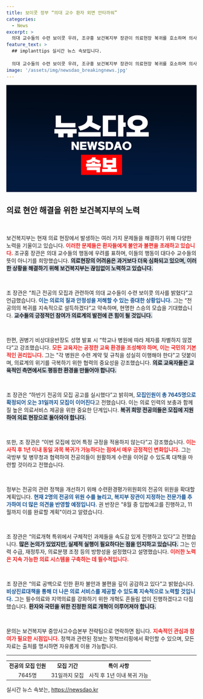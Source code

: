 ```yaml
---
title: 보이콧 정부 “의대 교수 환자 외면 안타까워”
categories:
  - News
excerpt: >
  의대 교수들의 수련 보이콧 우려, 조규홍 보건복지부 장관이 의료현장 복귀를 호소하며 의사들의 협조를 촉구했다. 정부는 전공의 수련환경 개선과 의료개혁에 속도를 내겠다고 밝혔다. 클릭하여 의료계 현황과 정부의 대책을 확인해보세요!
feature_text: >
  ## implanttips 실시간 뉴스 속보입니다.

  의대 교수들의 수련 보이콧 우려, 조규홍 보건복지부 장관이 의료현장 복귀를 호소하며 의사들의 협조를 촉구했다. 정부는 전공의 수련환경 개선과 의료개혁에 속도를 내겠다고 밝혔다. 클릭하여 의료계 현황과 정부의 대책을 확인해보세요!
image: '/assets/img/newsdao_breakingnews.jpg'
---
```


<p><img src="/assets/img/newsdao_breakingnews.jpg" alt="implanttips 속보" /></p>

<h2 data-ke-size="size26">의료 현안 해결을 위한 보건복지부의 노력</h2>

<p data-ke-size="size16">&nbsp;</p>

<p>보건복지부는 현재 의료 현장에서 발생하는 여러 가지 문제들을 해결하기 위해 다양한 노력을 기울이고 있습니다. <b><span style="color: #ee2323;">이러한 문제들은 환자들에게 불안과 불편을 초래하고 있습니다.</span></b> 조규홍 장관은 의대 교수들의 행동에 우려를 표하며, 이들의 행동이 대다수 교수들의 뜻이 아니기를 희망했습니다. <b><span style="background-color: #21538527;">의료현장의 어려움은 과거보다 더욱 심화되고 있으며, 이러한 상황을 해결하기 위해 보건복지부는 끊임없이 노력하고 있습니다.</span></b></p>

<p data-ke-size="size16">&nbsp;</p>

<p>조 장관은 “최근 전공의 모집과 관련하여 의대 교수들이 수련 보이콧 의사를 밝혔다”고 언급했습니다. <b><span style="color: #1a5490;">이는 의료의 질과 안정성을 저해할 수 있는 중대한 상황입니다.</span></b> 그는 “전공의의 복귀를 지속적으로 설득하겠다”고 약속하며, 현명한 스승의 모습을 기대했습니다. <b><span style="background-color: #21538527;">교수들의 긍정적인 참여가 의료계의 발전에 큰 힘이 될 것입니다.</span></b></p>

<p data-ke-size="size16">&nbsp;</p>

<p>한편, 권병기 비상대응반장도 성명 발표 시 “학교나 병원에 따라 제자를 차별하지 않겠다”고 강조했습니다. <b><span style="color: #ee2323;">모든 교육자는 공정한 교육 환경을 조성해야 하며, 이는 국민의 기본적인 권리입니다.</span></b> 그는 "각 병원은 수련 계약 및 규칙을 성실히 이행해야 한다"고 덧붙이며, 의료계의 위기를 극복하기 위한 협력의 중요성을 강조했습니다. <b><span style="background-color: #21538527;">의료 교육자들은 교육적인 측면에서도 평등한 환경을 만들어야 합니다.</span></b></p>

<p data-ke-size="size16">&nbsp;</p>

<p>조 장관은 “하반기 전공의 모집 공고를 실시했다”고 밝히며, <b><span style="color: #1a5490;">모집인원이 총 7645명으로 확정되어 오는 31일까지 모집이 이어진다</span></b>고 전했습니다. 이는 의료 인력의 보충과 함께 질 높은 의료서비스 제공을 위한 중요한 단계입니다. <b><span style="background-color: #21538527;">복귀 희망 전공의들은 모집에 지원하여 의료 현장으로 돌아와야 합니다.</span></b></p>

<p data-ke-size="size16">&nbsp;</p>

<p>또한, 조 장관은 “이번 모집에 있어 특정 규정을 적용하지 않는다”고 강조했습니다. <b><span style="color: #ee2323;">이는 사직 후 1년 이내 동일 과목 복귀가 가능하다는 점에서 매우 긍정적인 변화입니다.</span></b> 그는 국방부 및 병무청과 협력하여 전공의들이 원활하게 수련을 이어갈 수 있도록 대책을 마련할 것이라고 전했습니다.</p>

<p data-ke-size="size16">&nbsp;</p>

<p>정부는 전공의 관련 정책을 개선하기 위해 수련환경평가위원회의 전공의 위원을 확대할 계획입니다. <b><span style="color: #1a5490;">현재 2명의 전공의 위원 수를 늘리고, 복지부 장관이 지정하는 전문가를 추가하여 더 많은 의견을 반영할 예정입니다.</span></b> 권 반장은 "8월 중 입법예고를 진행하고, 11월까지 이를 완료할 계획"이라고 알렸습니다.</p>

<p data-ke-size="size16">&nbsp;</p>

<p>조 장관은 “의료개혁 특위에서 구체적인 과제들을 속도감 있게 진행하고 있다”고 전했습니다. <b><span style="background-color: #21538527;">많은 논의가 있었지만, 실제적 실행이 필요하다는 점을 인지하고 있습니다.</span></b> 그는 인력 수급, 재정투자, 의료분쟁 조정 등의 방향성을 설정했다고 설명했습니다. <b><span style="color: #ee2323;">이러한 노력은 지속 가능한 의료 시스템을 구축하는 데 필수적입니다.</span></b></p>

<p data-ke-size="size16">&nbsp;</p>

<p>조 장관은 “의료 공백으로 인한 환자 불안과 불편을 깊이 공감하고 있다”고 밝혔습니다. <b><span style="color: #1a5490;">비상진료대책을 통해 더 나은 의료 서비스를 제공할 수 있도록 지속적으로 노력할 것입니다.</span></b> 그는 필수의료와 지역의료를 강화하기 위한 개혁도 흔들림 없이 진행하겠다고 다짐했습니다. <b><span style="background-color: #21538527;">환자와 국민을 위한 진정한 의료 개혁이 이루어져야 합니다.</span></b></p>

<p data-ke-size="size16">&nbsp;</p>

<p>문의는 보건복지부 중앙사고수습본부 전략팀으로 연락하면 됩니다. <b><span style="color: #ee2323;">지속적인 관심과 참여가 필요한 시점입니다.</span></b> 정책과 관련된 정보는 정책브리핑에서 확인할 수 있으며, 모든 자료는 출처를 명시하면 자유롭게 이용 가능합니다.</p>

<hr>

<table style="width: 100%;">
  <tr>
    <td style="text-align: center; height: 17px;"><b>전공의 모집 인원</b></td>
    <td style="text-align: center; height: 17px;"><b>모집 기간</b></td>
    <td style="text-align: center; height: 17px;"><b>특이 사항</b></td>
  </tr>
  <tr>
    <td style="text-align: center; height: 17px;">7645명</td>
    <td style="text-align: center; height: 17px;">31일까지 모집</td>
    <td style="text-align: center; height: 17px;">사직 후 1년 이내 복귀 가능</td>
  </tr>
</table>
실시간 뉴스 속보는, <a href="https://newsdao.kr" rel="dofollow">https://newsdao.kr</a>


